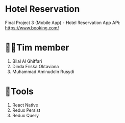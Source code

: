 # Hotel Reservation
Final Project 3 (Mobile App) - Hotel Reservation App
APi: https://www.booking.com/

# 👨‍💻Tim member
1. Bilal Al Ghiffari
2. Dinda Friska Oktaviana
3. Muhammad Aminuddin Rusydi

# 🔨Tools
1. React Native
2. Redux Persist
3. Redux Query
